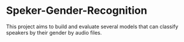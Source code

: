 # Speker-Gender-Recognition
This project aims to build and evaluate several models that can classify speakers by their gender by audio files.
